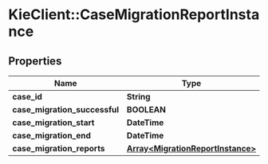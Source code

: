 # KieClient::CaseMigrationReportInstance

## Properties
Name | Type | Description | Notes
------------ | ------------- | ------------- | -------------
**case_id** | **String** |  | [optional] 
**case_migration_successful** | **BOOLEAN** |  | [optional] 
**case_migration_start** | **DateTime** |  | [optional] 
**case_migration_end** | **DateTime** |  | [optional] 
**case_migration_reports** | [**Array&lt;MigrationReportInstance&gt;**](MigrationReportInstance.md) |  | [optional] 



